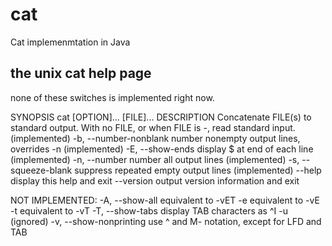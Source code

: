 # cat 

Cat implemenmtation in Java





## the unix cat help page

none of these switches is implemented right now.

SYNOPSIS
       cat [OPTION]... [FILE]...
DESCRIPTION
       Concatenate FILE(s) to standard output.
       With no FILE, or when FILE is -, read standard input.                   (implemented)
       -b, --number-nonblank  number nonempty output lines, overrides -n       (implemented)
       -E, --show-ends  display $ at end of each line                          (implemented)
       -n, --number  number all output lines                                   (implemented)
       -s, --squeeze-blank  suppress repeated empty output lines               (implemented)
       --help display this help and exit
       --version  output version information and exit

NOT IMPLEMENTED:
       -A, --show-all  equivalent to -vET
       -e     equivalent to -vE
       -t     equivalent to -vT
       -T, --show-tabs  display TAB characters as ^I
       -u     (ignored)
       -v, --show-nonprinting  use ^ and M- notation, except for LFD and TAB



